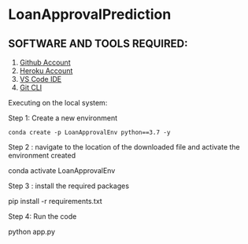 # LoanApprovalPrediction

## SOFTWARE AND TOOLS REQUIRED:

1. [Github Account](https://github.com)
2. [Heroku Account](https://heroku.com)
3. [VS Code IDE](https://code.visualstudio.com/)
4. [Git CLI](https://git-scm.com/book/en/v2/Getting-Started-The-Command-Line)

Executing on the local system:

Step 1: Create a new environment

    conda create -p LoanApprovalEnv python==3.7 -y

Step 2 : navigate to the location of the downloaded file and activate the environment created

   conda activate LoanApprovalEnv

Step 3 : install the required packages

   pip install -r requirements.txt

Step 4: Run the code

   python app.py


